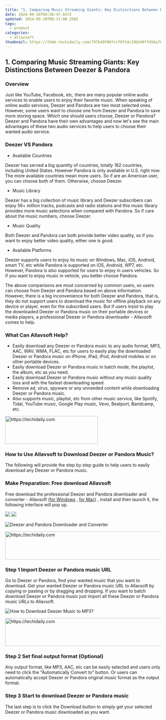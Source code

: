 ```yaml
---
title: "1. Comparing Music Streaming Giants: Key Distinctions Between Deezer & Pandora"
date: 2024-09-16T04:50:47.647Z
updated: 2024-09-20T00:11:00.250Z
tags:
  - product
categories:
  - allavsoft
thumbnail: https://thmb.techidaily.com/747b49f807ccf9f14c19b340ff456a78dd6771beaa7f3b2a1e86afcc1230369a.jpg
---
```


## 1. Comparing Music Streaming Giants: Key Distinctions Between Deezer & Pandora

### Overview

Just like YouTube, Facebook, etc, there are many popular online audio services to enable users to enjoy their favorite music. When speaking of online audio services, Deezer and Pandora are two most selected ones. However, some users want to choose one from Deezer and Pandora to save more storing space. Which one should users choose, Deezer or Pandora? Deezer and Pandora have their own advantages and now let's see the main advantages of these two audio services to help users to choose their wanted audio service.

### Deezer VS Pandora

* Available Countries

Deezer has served a big quantity of countries, totally 182 countries, including United States. However Pandora is only available in U.S. right now. The more available countries mean more users. So if are an American user, you can choose both of them. Otherwise, choose Deezer.

* Music Library

Deezer has a big collection of music library and Deezer subscribers can enjoy 56+ million tracks, podcasts and radio stations and this music library provides more music selections when compared with Pandora. So if care about the music numbers, choose Deezer.

* Music Quality

Both Deezer and Pandora can both provide better video quality, so if you want to enjoy better video quality, either one is good.

* Available Platforms

Deezer supports users to enjoy its music on Windows, Mac, iOS, Android, smart TV, etc while Pandora is supported on iOS, Android, WP7, etc. However, Pandora is also supported for users to enjoy in users vehicles. So if you want to enjoy music in vehicle, you better choose Pandora.

The above comparisons are most concerned by common users, so users can choose from Deezer and Pandora based on above information. However, there is a big inconvenience for both Deezer and Pandora, that is, they do not support users to download the music for offline playback on any device or player, even for the subscribed users. But if users insist to play the downloaded Deezer or Pandora music on their portable devices or media players, a professional Deezer or Pandora downloader - Allavsoft comes to help.

### What Can Allavsoft Help?

* Easily download any Deezer or Pandora music to any audio format, MP3, AAC, WAV, WMA, FLAC, etc for users to easily play the downloaded Deezer or Pandora music on iPhone, iPad, iPod, Android mobiles or on other portable devices.
* Easily download Deezer or Pandora music in batch mode, the playlist, the album, etc as you need.
* Easily download Deezer or Pandora music without any music quality loss and with the fastest downloading speed.
* Remove ad, virus, spyware or any unneeded content while downloading Deezer or Pandora music.
* Also supports music, playlist, etc from other music service, like Spotify, Tidal, YouTube music, Google Play music, Vevo, Beatport, Bandcamp, etc.

<!-- affiliate ads begin -->
<a href="https://aligracehair.sjv.io/c/5597632/2080312/19272" target="_top" id="2080312">
  <img src="//a.impactradius-go.com/display-ad/19272-2080312" border="0" alt="https://techidaily.com" width="300" height="90"/>
</a>
<img height="0" width="0" src="https://aligracehair.sjv.io/i/5597632/2080312/19272" style="position:absolute;visibility:hidden;" border="0" />
<!-- affiliate ads end -->

### How to Use Allavsoft to Download Deezer or Pandora Music?

The following will provide the step by step guide to help users to easily download any Deezer or Pandora music.

### Make Preparation: Free download Allavsoft

Free download the professional Deezer and Pandora downloader and converter - Allavsoft ([for Windows](https://tools.techidaily.com/allavsoft/products/) , [for Mac](https://tools.techidaily.com/allavsoft/products/)) , install and then launch it, the following interface will pop up.

[![](https://www.allavsoft.com/how-to/../images/how-to/free-download-win.jpg)](https://tools.techidaily.com/allavsoft/products/) [![](https://www.allavsoft.com/how-to/../images/how-to/free-download-mac.jpg)](https://tools.techidaily.com/allavsoft/products/)

![Deezer and Pandora Downloader and Converter](https://www.allavsoft.com/how-to/../images/allavsoft/screen-shot-600.jpg)

<!-- affiliate ads begin -->
<a href="https://aligracehair.sjv.io/c/5597632/2047366/19272" target="_top" id="2047366">
  <img src="//a.impactradius-go.com/display-ad/19272-2047366" border="0" alt="https://techidaily.com" width="728" height="90"/>
</a>
<img height="0" width="0" src="https://aligracehair.sjv.io/i/5597632/2047366/19272" style="position:absolute;visibility:hidden;" border="0" />
<!-- affiliate ads end -->

### Step 1 Import Deezer or Pandora music URL

Go to Deezer or Pandora, find your wanted music that you want to download. Get your wanted Deezer or Pandora music URL to Allavsoft by copying or pasting or by dragging and dropping. If you want to batch download Deezer or Pandora music just import all these Deezer or Pandora music URLs to Allavsoft.

![How to Download Deezer Music to MP3?](https://www.allavsoft.com/how-to/../images/how-to/download-rtmp-video/download-rtmp-video.jpg)

<!-- affiliate ads begin -->
<a href="https://ephamedtechinc.pxf.io/c/5597632/2137220/26400" target="_top" id="2137220">
  <img src="//a.impactradius-go.com/display-ad/26400-2137220" border="0" alt="https://techidaily.com" width="728" height="90"/>
</a>
<img height="0" width="0" src="https://ephamedtechinc.pxf.io/i/5597632/2137220/26400" style="position:absolute;visibility:hidden;" border="0" />
<!-- affiliate ads end -->

### Step 2 Set final output format (Optional)

Any output format, like MP3, AAC, etc can be easily selected and users only need to click the "Automatically Convert to" button. Or users can automatically accept Deezer or Pandora original music format as the output format.

### Step 3 Start to download Deezer or Pandora music

The last step is to click the Download button to simply get your selected Deezer or Pandora music downloaded as you want.

<ins class="adsbygoogle"
     style="display:block"
     data-ad-format="autorelaxed"
     data-ad-client="ca-pub-7571918770474297"
     data-ad-slot="1223367746"></ins>

<ins class="adsbygoogle"
     style="display:block"
     data-ad-client="ca-pub-7571918770474297"
     data-ad-slot="8358498916"
     data-ad-format="auto"
     data-full-width-responsive="true"></ins>
